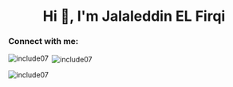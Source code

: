 <h1 align="center">Hi 👋, I'm Jalaleddin EL Firqi</h1>
<h3 align="left">Connect with me:</h3>
<p align="left">
</p>

<p><img align="left" src="https://github-readme-stats.vercel.app/api/top-langs?username=include07&show_icons=true&locale=en&layout=compact" alt="include07" /></p>

<p>&nbsp;<img align="center" src="https://github-readme-stats.vercel.app/api?username=include07&show_icons=true&locale=en" alt="include07" /></p>

<p><img align="center" src="https://github-readme-streak-stats.herokuapp.com/?user=include07&" alt="include07" /></p>

